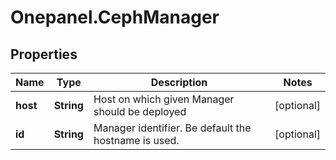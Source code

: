 # Onepanel.CephManager

## Properties
Name | Type | Description | Notes
------------ | ------------- | ------------- | -------------
**host** | **String** | Host on which given Manager should be deployed | [optional] 
**id** | **String** | Manager identifier. Be default the hostname is used. | [optional] 


